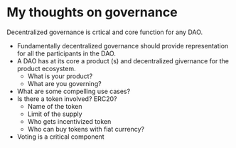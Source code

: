 # My thoughts on governance

Decentralized governance is crtical and core function for any DAO. 
- Fundamentally decentralized governance should provide representation for all the participants in the DAO.
- A DAO has at its core a product (s) and decentralized givernance for the product ecosystem.
  - What is your product?
  - What are you governing?
- What are some compelling use cases?
- Is there a token involved? ERC20?
  - Name of the token
  - Limit of the supply
  - Who gets incentivized token
  - Who can buy tokens with fiat currency?
- Voting is a critical component
